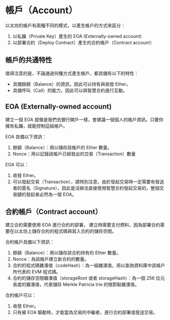 # 帳戶（Account）

以太坊的帳戶有兩種不同的模式，以產生帳戶的方式來區分：

1. 以私鑰（Private Key）產生的 EOA (Externally-owned account)
2. 以部署合約（Deploy Contract）產生的合約帳戶（Contract account）

## 帳戶的共通特性

值得注意的是，不論通過何種方式產生帳戶，都具備有以下的特性：

* 具備餘額（Balance）的資訊，因此可以持有與收發 Ether。
* 具備呼叫（Call）的能力，因此可以與智慧合約進行互動。

## EOA (Externally-owned account)

建立一個 EOA 就像是我們去銀行開戶一樣，會建議一個個人的帳戶資訊。只要你擁有私鑰，就能控制這組帳戶。

EOA 具備以下資訊：

1. 餘額（Balance）：用以儲存該帳戶的 Ether 數量。
2. Nonce：用以記錄該帳戶已經發出的交易（Transaction）數量

EOA 可以：

1. 收發 Ether。
2. 可以發起交易（Transaction），請特別注意，由於發起交易時一定需要有發送者的簽名（Signature），因此是沒辦法直接使用智慧合約發起交易的，整個交易鏈的發起者必然為一個 EOA。

## 合約帳戶（Contract account）

建立合約需要使用 EOA 進行合約的部署。
建立時需要支付燃料，因為部署合約需要在以太坊上儲存合約的程式碼與寫入合約的儲存空間。

合約帳戶具備以下資訊：

1. 餘額（Balance）：用以儲存該合約持有的 Ether 數量。
2. Nonce：為該帳戶建立新合約的數量。
3. 合約的程式碼雜湊值（codeHash）：為一組雜湊值，用以查詢資料庫中該帳戶所代表的 EVM 程式碼。
4. 合約的儲存空間雜湊值（storageRoot 或者 storageHash）：為一個 256 位元長度的雜湊值，代表儲存 Merkle Patricia trie 的根節點雜湊值。

合約帳戶可以：

1. 收發 Ether。
2. 只有被 EOA 驅動時，才能當為交易的中繼者，進行合約部署或發送交易。
